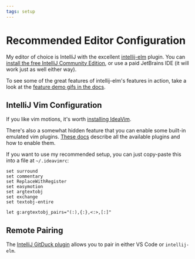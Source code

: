 ```yaml
---
tags: setup
---
```


# Recommended Editor Configuration

My editor of choice is IntelliJ with the excellent [intellij-elm](https://github.com/klazuka/intellij-elm) plugin. You can [install the free IntelliJ Community Edition](https://www.jetbrains.com/idea/download), or use a paid JetBrains IDE (it will work just as well either way).

To see some of the great features of intellij-elm's features in action, take a look at the [feature demo gifs in the docs](https://github.com/klazuka/intellij-elm/tree/master/docs/features).

## IntelliJ Vim Configuration

If you like vim motions, it's worth [installing IdeaVim](https://plugins.jetbrains.com/plugin/164-ideavim).

There's also a somewhat hidden feature that you can enable some built-in emulated vim plugins. [These docs](https://github.com/JetBrains/ideavim/blob/master/doc/emulated-plugins.md) describe all the available plugins and how to enable them.

If you want to use my recommended setup, you can just copy-paste this into a file at `~/.ideavimrc`:

```viml
set surround
set commentary
set ReplaceWithRegister
set easymotion
set argtextobj
set exchange
set textobj-entire

let g:argtextobj_pairs="(:),{:},<:>,[:]"
```

## Remote Pairing

The [IntelliJ GitDuck plugin](https://plugins.jetbrains.com/plugin/14919-gitduck-pair-programming-tool) allows you to pair in either VS Code or `intellij-elm`.
